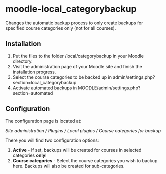 # moodle-local_categorybackup
Changes the automatic backup process to only create backups for specified course categories only (not for all courses).

## Installation
1. Put the files to the folder /local/categorybackup in your Moodle directory.
2. Visit the administration page of your Moodle site and finish the installation progress.
3. Select the course categories to be backed up in admin/settings.php?section=local_categorybackup
4. Activate automated backups in MOODLE/admin/settings.php?section=automated

## Configuration
The configuration page is located at:

*Site administration / Plugins / Local plugins / Course categories for backup*

There you will find two configuration options:
1. **Active** - If set, backups will be created for courses in selected categories **only**!
2. **Course categories** - Select the course categories you wish to backup here. Backups will also be created for sub-categories.
